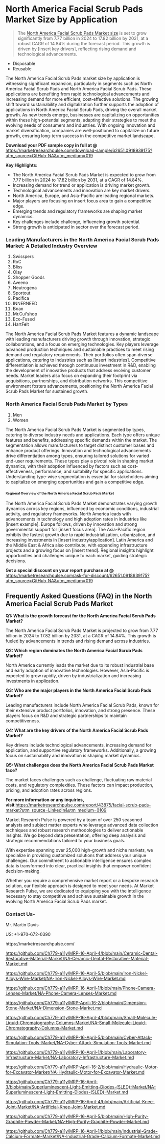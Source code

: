 <h1>North America Facial Scrub Pads Market&nbsp;Size by Application</h1><blockquote><p>The <a href="https://marketresearchpulse.com/download-sample/62651.0918939175?utm_source=GitHub-NA&amp;utm_medium=019">North America Facial Scrub Pads Market size</a> is set to grow significantly from 7.77 billion in 2024 to 17.82 billion by 2031, at a robust CAGR of 14.84% during the forecast period. This growth is driven by [insert key drivers], reflecting rising demand and technological advancements.</p></blockquote><ul><li>Disposable<li> Reusable</li></ul><p>The North America Facial Scrub Pads market size by application is witnessing significant expansion, particularly in segments such as North America Facial Scrub Pads and North America Facial Scrub Pads. These applications are benefiting from rapid technological advancements and increasing demand for more efficient, cost-effective solutions. The growing shift toward sustainability and digitalization further supports the adoption of applications in North America Facial Scrub Pads, driving the overall market growth. As new trends emerge, businesses are capitalizing on opportunities within these high-potential segments, adapting their strategies to meet the evolving needs of consumers and industries. With ongoing innovation and market diversification, companies are well-positioned to capitalize on future growth, ensuring long-term success in the competitive market landscape.</p><p><strong>Download your PDF sample copy in full at @ </strong><a href="https://marketresearchpulse.com/download-sample/62651.0918939175?utm_source=GitHub-NA&amp;utm_medium=019">https://marketresearchpulse.com/download-sample/62651.0918939175?utm_source=GitHub-NA&amp;utm_medium=019</a></p><p><strong>Key Highlights: </strong></p><ul><li>The North America Facial Scrub Pads Market is expected to grow from 7.77 billion in 2024 to 17.82 billion by 2031, at a CAGR of 14.84%.</li><li>Increasing demand for trend or application is driving market growth.</li><li>Technological advancements and innovation are key market drivers.</li><li>North America, Europe, and Asia-Pacific are leading regional markets.</li><li>Major players are focusing on insert focus area to gain a competitive edge.</li><li>Emerging trends and regulatory frameworks are shaping market dynamics.</li><li>Key challenges include challenge, influencing growth potential.</li><li>Strong growth is anticipated in sector over the forecast period.</li></ul><h3>Leading Manufacturers in the North America Facial Scrub Pads Market: A Detailed Industry Overview</h3><ol><li>Swisspers</li><li>RoC</li><li>Bliss</li><li>Olay</li><li>Shopper Goods</li><li>Aveeno</li><li>Neutrogena</li><li>Sportout</li><li>Pacifica</li><li>INNERNEED</li><li>Boao</li><li>Mr.Cui'shop</li><li>Eco-Fused</li><li>HartFelt</li></ol><div class="flex max-w-full flex-col flex-grow"><div class="min-h-8 text-message flex w-full flex-col items-end gap-2 whitespace-normal break-words [.text-message+&amp;]:mt-5" dir="auto" data-message-author-role="assistant" data-message-id="fd8432e4-4910-450d-b182-61b7bfb0a01f" data-message-model-slug="gpt-4o"><div class="flex w-full flex-col gap-1 empty:hidden first:pt-[3px]"><div class="markdown prose w-full break-words dark:prose-invert light"><p>The North America Facial Scrub Pads Market features a dynamic landscape with leading manufacturers driving growth through innovation, strategic collaborations, and a focus on emerging technologies. Key players leverage advanced production techniques and sustainable practices to meet rising demand and regulatory requirements. Their portfolios often span diverse applications, catering to industries such as [insert industries]. Competitive differentiation is achieved through continuous investment in R&amp;D, enabling the development of innovative products that address evolving customer needs. Market leaders also focus on expanding their footprint via acquisitions, partnerships, and distribution networks. This competitive environment fosters advancements, positioning the North America Facial Scrub Pads Market for sustained growth.</p></div></div></div></div><h3>North America Facial Scrub Pads Market by Types</h3><ol><li>Men<li> Women</li></ol><div class="flex max-w-full flex-col flex-grow"><div class="min-h-8 text-message flex w-full flex-col items-end gap-2 whitespace-normal break-words [.text-message+&amp;]:mt-5" dir="auto" data-message-author-role="assistant" data-message-id="084470be-0bb7-4664-bddf-5156b4f41249" data-message-model-slug="gpt-4o-mini"><div class="flex w-full flex-col gap-1 empty:hidden first:pt-[3px]"><div class="markdown prose w-full break-words dark:prose-invert light"><p>The North America Facial Scrub Pads Market is segmented by types, catering to diverse industry needs and applications. Each type offers unique features and benefits, addressing specific demands within the market. The segmentation allows manufacturers to target distinct customer bases and enhance product offerings. Innovation and technological advancements drive differentiation among types, ensuring tailored solutions for varied end-user requirements. These types play a pivotal role in shaping market dynamics, with their adoption influenced by factors such as cost-effectiveness, performance, and suitability for specific applications. Understanding type-wise segmentation is essential for stakeholders aiming to capitalize on emerging opportunities and gain a competitive edge.</p></div></div></div></div><h3><span style="font-size: 11px;">Regional Overview of the North America Facial Scrub Pads Market</span></h3><div class="flex max-w-full flex-col flex-grow"><div class="min-h-8 text-message flex w-full flex-col items-end gap-2 whitespace-normal break-words [.text-message+&amp;]:mt-5" dir="auto" data-message-author-role="assistant" data-message-id="e9038762-ce64-4e30-91c9-9bd413514231" data-message-model-slug="gpt-4o-mini"><div class="flex w-full flex-col gap-1 empty:hidden first:pt-[3px]"><div class="markdown prose w-full break-words dark:prose-invert light"><p>The North America Facial Scrub Pads Market demonstrates varying growth dynamics across key regions, influenced by economic conditions, industrial activity, and regulatory frameworks. North America leads with advancements in technology and high adoption rates in industries like [insert example]. Europe follows, driven by innovation and strong governmental support for [insert focus area]. The Asia-Pacific region exhibits the fastest growth due to rapid industrialization, urbanization, and increasing investments in [insert industry/application]. Latin America and the Middle East &amp; Africa also contribute, with expanding infrastructure projects and a growing focus on [insert trend]. Regional insights highlight opportunities and challenges unique to each market, guiding strategic decisions.</p></div></div></div></div><p><strong>Get a special discount on your report purchase at @ </strong><a href="https://marketresearchpulse.com/ask-for-discount/62651.0918939175?utm_source=GitHub-NA&amp;utm_medium=019">https://marketresearchpulse.com/ask-for-discount/62651.0918939175?utm_source=GitHub-NA&amp;utm_medium=019</a></p><h2>Frequently Asked Questions (FAQ) in the North America Facial Scrub Pads Market</h2><p><strong>Q1: What is the growth forecast for the North America Facial Scrub Pads Market?</strong></p><p>The North America Facial Scrub Pads Market is projected to grow from 7.77 billion in 2024 to 17.82 billion by 2031, at a CAGR of 14.84%. This growth is fueled by advancements in trends and rising demand across industries.</p><p><strong>Q2: Which region dominates the North America Facial Scrub Pads Market?</strong></p><p>North America currently leads the market due to its robust industrial base and early adoption of innovative technologies. However, Asia-Pacific is expected to grow rapidly, driven by industrialization and increasing investments in application.</p><p><strong>Q3: Who are the major players in the North America Facial Scrub Pads Market?</strong></p><p>Leading manufacturers include North America Facial Scrub Pads, known for their extensive product portfolios, innovation, and strong presence. These players focus on R&amp;D and strategic partnerships to maintain competitiveness.</p><p><strong>Q4: What are the key drivers of the North America Facial Scrub Pads Market?</strong></p><p>Key drivers include technological advancements, increasing demand for application, and supportive regulatory frameworks. Additionally, a growing focus on sustainability and innovation is shaping market dynamics.</p><p><strong>Q5: What challenges does the North America Facial Scrub Pads Market face?</strong></p><p>The market faces challenges such as challenge, fluctuating raw material costs, and regulatory complexities. These factors can impact production, pricing, and adoption rates across regions.</p><p><strong>For more information or any inquiries, visit&nbsp;</strong><a href="https://marketresearchpulse.com/report/43875/facial-scrub-pads-market?utm_source=Linkedin&utm_medium=0109">https://marketresearchpulse.com/report/43875/facial-scrub-pads-market?utm_source=Linkedin&utm_medium=0109</a></p><p>Market Research Pulse is powered by a team of over 250 seasoned analysts and subject matter experts who leverage advanced data collection techniques and robust research methodologies to deliver actionable insights. We go beyond data presentation, offering deep analysis and strategic recommendations tailored to your business goals.</p><p>With expertise spanning over 25,000 high-growth and niche markets, we specialize in providing customized solutions that address your unique challenges. Our commitment to actionable intelligence ensures complex data is transformed into clear, practical insights that empower confident decision-making.</p><p>Whether you require a comprehensive market report or a bespoke research solution, our flexible approach is designed to meet your needs. At Market Research Pulse, we are dedicated to equipping you with the intelligence necessary to stay competitive and achieve sustainable growth in the evolving North America Facial Scrub Pads market.</p><h3><strong>Contact Us-</strong></h3><p>Mr. Martin Davis</p><p>US: +1-970-672-0390</p><p>https://marketresearchpulse.com/</p><p><a href="https://github.com/Ch779-a11y/MRP-16-April-4/blob/main/Ceramic-Dental-Restorative-Material-Market/NA-Ceramic-Dental-Restorative-Material-Market.md">https://github.com/Ch779-a11y/MRP-16-April-4/blob/main/Ceramic-Dental-Restorative-Material-Market/NA-Ceramic-Dental-Restorative-Material-Market.md</a></p><p><a href="https://github.com/Ch779-a11y/MRP-16-April-5/blob/main/Iron-Nickel-Alloys-Wire-Market/NA-Iron-Nickel-Alloys-Wire-Market.md">https://github.com/Ch779-a11y/MRP-16-April-5/blob/main/Iron-Nickel-Alloys-Wire-Market/NA-Iron-Nickel-Alloys-Wire-Market.md</a></p><p><a href="https://github.com/Ch779-a11y/MRP-16-April-1/blob/main/Phone-Camera-Lenses-Market/NA-Phone-Camera-Lenses-Market.md">https://github.com/Ch779-a11y/MRP-16-April-1/blob/main/Phone-Camera-Lenses-Market/NA-Phone-Camera-Lenses-Market.md</a></p><p><a href="https://github.com/Ch779-a11y/MRP-April-16-2/blob/main/Dimension-Stone-Market/NA-Dimension-Stone-Market.md">https://github.com/Ch779-a11y/MRP-April-16-2/blob/main/Dimension-Stone-Market/NA-Dimension-Stone-Market.md</a></p><p><a href="https://github.com/Ch779-a11y/MRP-16-April-4/blob/main/Small-Molecule-Liquid-Chromatography-Columns-Market/NA-Small-Molecule-Liquid-Chromatography-Columns-Market.md">https://github.com/Ch779-a11y/MRP-16-April-4/blob/main/Small-Molecule-Liquid-Chromatography-Columns-Market/NA-Small-Molecule-Liquid-Chromatography-Columns-Market.md</a></p><p><a href="https://github.com/Ch779-a11y/MRP-16-April-5/blob/main/Cyber-Attack-Simulation-Tools-Market/NA-Cyber-Attack-Simulation-Tools-Market.md">https://github.com/Ch779-a11y/MRP-16-April-5/blob/main/Cyber-Attack-Simulation-Tools-Market/NA-Cyber-Attack-Simulation-Tools-Market.md</a></p><p><a href="https://github.com/Ch779-a11y/MRP-16-April-1/blob/main/Laboratory-Infrastructure-Market/NA-Laboratory-Infrastructure-Market.md">https://github.com/Ch779-a11y/MRP-16-April-1/blob/main/Laboratory-Infrastructure-Market/NA-Laboratory-Infrastructure-Market.md</a></p><p><a href="https://github.com/Ch779-a11y/MRP-April-16-2/blob/main/Hydraulic-Motor-for-Excavator-Market/NA-Hydraulic-Motor-for-Excavator-Market.md">https://github.com/Ch779-a11y/MRP-April-16-2/blob/main/Hydraulic-Motor-for-Excavator-Market/NA-Hydraulic-Motor-for-Excavator-Market.md</a></p><p><a href="https://github.com/Ch779-a11y/MRP-16-April-3/blob/main/Superluminescent-Light-Emitting-Diodes-(SLED)-Market/NA-Superluminescent-Light-Emitting-Diodes-(SLED)-Market.md">https://github.com/Ch779-a11y/MRP-16-April-3/blob/main/Superluminescent-Light-Emitting-Diodes-(SLED)-Market/NA-Superluminescent-Light-Emitting-Diodes-(SLED)-Market.md</a></p><p><a href="https://github.com/Ch779-a11y/MRP-16-April-4/blob/main/Artificial-Knee-Joint-Market/NA-Artificial-Knee-Joint-Market.md">https://github.com/Ch779-a11y/MRP-16-April-4/blob/main/Artificial-Knee-Joint-Market/NA-Artificial-Knee-Joint-Market.md</a></p><p><a href="https://github.com/Ch779-a11y/MRP-16-April-5/blob/main/High-Purity-Graphite-Powder-Market/NA-High-Purity-Graphite-Powder-Market.md">https://github.com/Ch779-a11y/MRP-16-April-5/blob/main/High-Purity-Graphite-Powder-Market/NA-High-Purity-Graphite-Powder-Market.md</a></p><p><a href="https://github.com/Ch779-a11y/MRP-16-April-1/blob/main/Industrial-Grade-Calcium-Formate-Market/NA-Industrial-Grade-Calcium-Formate-Market.md">https://github.com/Ch779-a11y/MRP-16-April-1/blob/main/Industrial-Grade-Calcium-Formate-Market/NA-Industrial-Grade-Calcium-Formate-Market.md</a></p>
